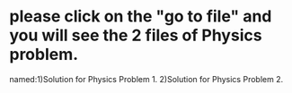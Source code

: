 # please click on the "go to file" and you will see the 2 files of Physics problem.
named:1)Solution for Physics Problem 1.
      2)Solution for Physics Problem 2.


